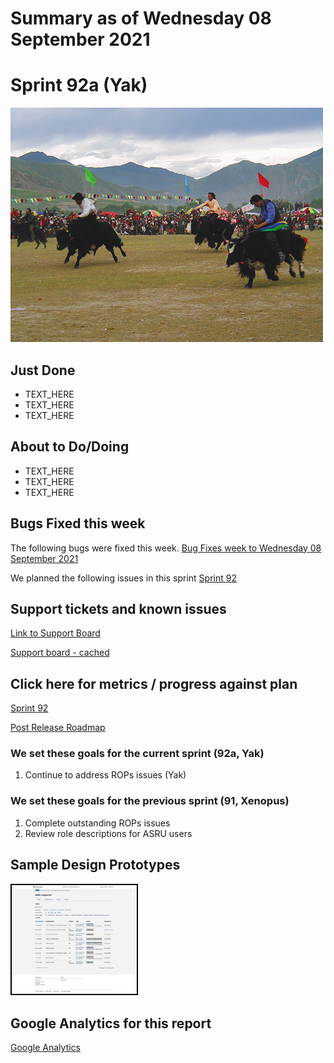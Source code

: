 # Summary as of Wednesday 08 September 2021 

# Sprint 92a (Yak)

![Yak racing](graphs/yak2.jpg)

## Just Done
* TEXT_HERE
* TEXT_HERE
* TEXT_HERE

## About to Do/Doing
* TEXT_HERE
* TEXT_HERE
* TEXT_HERE

## Bugs Fixed this week
The following bugs were fixed this week.
[Bug Fixes week to Wednesday 08 September 2021](graphs/bugs08092021.png)

We planned the following issues in this sprint 
[Sprint 92](graphs/sprint08092021.png)

## Support tickets and known issues
[Link to Support Board](https://collaboration.homeoffice.gov.uk/jira/secure/RapidBoard.jspa?rapidView=1717&selectedIssue=ASSB-253)

[Support board - cached](graphs/supportBoard08092021.png)

## Click here for metrics / progress against plan
[Sprint 92](graphs/progress08092021.png)

[Post Release Roadmap](graphs/roadmap08092021.png)

### We set these goals for the current sprint (92a, Yak)
1) Continue to address ROPs issues (Yak)

### We set these goals for the previous sprint (91, Xenopus)
1) Complete outstanding ROPs issues 
2) Review role descriptions for ASRU users

## Sample Design Prototypes
<a href="graphs/proto1_08092021.png"><img src="graphs/proto1_08092021.png" alt="HTML5 Icon" width="200" style="border:2px solid black"></a>
<br>


## Google Analytics for this report
[Google Analytics](graphs/GA08092021.png)


